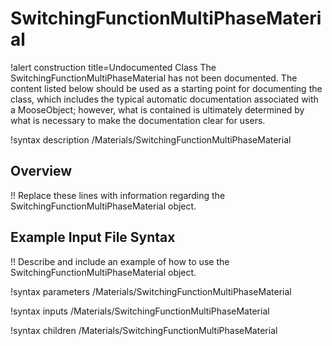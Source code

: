# SwitchingFunctionMultiPhaseMaterial

!alert construction title=Undocumented Class
The SwitchingFunctionMultiPhaseMaterial has not been documented. The content listed below should be used as a starting point for
documenting the class, which includes the typical automatic documentation associated with a
MooseObject; however, what is contained is ultimately determined by what is necessary to make the
documentation clear for users.

!syntax description /Materials/SwitchingFunctionMultiPhaseMaterial

## Overview

!! Replace these lines with information regarding the SwitchingFunctionMultiPhaseMaterial object.

## Example Input File Syntax

!! Describe and include an example of how to use the SwitchingFunctionMultiPhaseMaterial object.

!syntax parameters /Materials/SwitchingFunctionMultiPhaseMaterial

!syntax inputs /Materials/SwitchingFunctionMultiPhaseMaterial

!syntax children /Materials/SwitchingFunctionMultiPhaseMaterial
